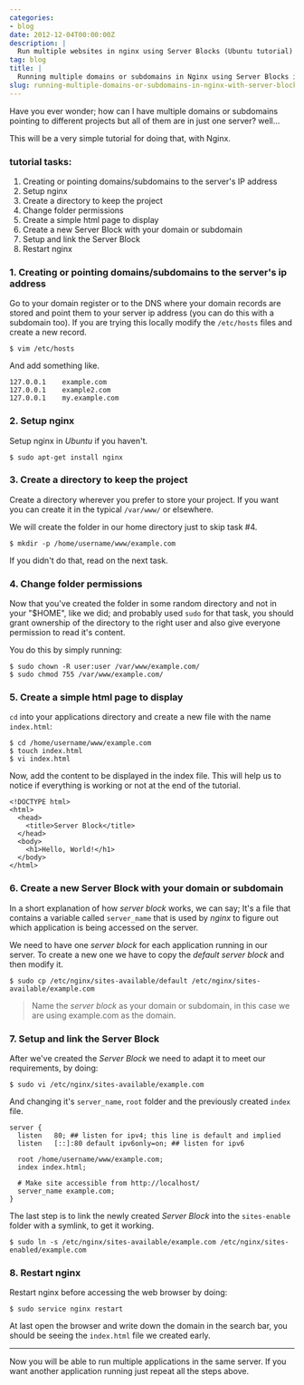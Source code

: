 ```yaml
---
categories:
- blog
date: 2012-12-04T00:00:00Z
description: |
  Run multiple websites in nginx using Server Blocks (Ubuntu tutorial)
tag: blog
title: |
  Running multiple domains or subdomains in Nginx using Server Blocks in Ubuntu
slug: running-multiple-domains-or-subdomains-in-nginx-with-server-blocks/
---
```


Have you ever wonder; how can I have multiple domains or subdomains pointing to
different projects but all of them are in just one server? well...

This will be a very simple tutorial for doing that, with Nginx.

### tutorial tasks:

1. Creating or pointing domains/subdomains to the server's IP address
2. Setup nginx
3. Create a directory to keep the project
4. Change folder permissions
5. Create a simple html page to display
6. Create a new Server Block with your domain or subdomain
7. Setup and link the Server Block
8. Restart nginx

### 1. Creating or pointing domains/subdomains to the server's ip address

Go to your domain register or to the DNS where your domain records are stored
and point them to your server ip address (you can do this with a subdomain too).
If you are trying this locally modify the `/etc/hosts` files and create a new
record.

    $ vim /etc/hosts

And add something like.

    127.0.0.1    example.com
    127.0.0.1    example2.com
    127.0.0.1    my.example.com

### 2. Setup nginx

Setup nginx in *Ubuntu* if you haven't.

    $ sudo apt-get install nginx

### 3. Create a directory to keep the project

Create a directory wherever you prefer to store your project. If you want you
can create it in the typical `/var/www/` or elsewhere.

We will create the folder in our home directory just to skip task #4.

    $ mkdir -p /home/username/www/example.com

If you didn't do that, read on the next task.

### 4. Change folder permissions

Now that you've created the folder in some random directory and not in your
"$HOME", like we did; and probably used `sudo` for that task, you should grant
ownership of the directory to the right user and also give everyone permission
to read it's content.

You do this by simply running:

    $ sudo chown -R user:user /var/www/example.com/
    $ sudo chmod 755 /var/www/example.com/

### 5. Create a simple html page to display

`cd` into your applications directory and create a new file with the name
`index.html`:

    $ cd /home/username/www/example.com
    $ touch index.html
    $ vi index.html

Now, add the content to be displayed in the index file. This will help us to
notice if everything is working or not at the end of the tutorial.

    <!DOCTYPE html>
    <html>
      <head>
        <title>Server Block</title>
      </head>
      <body>
        <h1>Hello, World!</h1>
      </body>
    </html>

### 6. Create a new Server Block with your domain or subdomain

In a short explanation of how *server block* works, we can say; It's a file that
contains a variable called `server_name` that is used by *nginx* to figure out
which application is being accessed on the server.

We need to have one *server block* for each application running in our server.
To create a new one we have to copy the *default* *server block* and then modify
it.

    $ sudo cp /etc/nginx/sites-available/default /etc/nginx/sites-available/example.com

> Name the *server block* as your domain or subdomain, in this case we are using
> example.com as the domain.

### 7. Setup and link the Server Block

After we've created the *Server Block* we need to adapt it to meet our
requirements, by doing:

    $ sudo vi /etc/nginx/sites-available/example.com

And changing it's `server_name`, `root` folder and the previously created
`index` file.

    server {
      listen   80; ## listen for ipv4; this line is default and implied
      listen   [::]:80 default ipv6only=on; ## listen for ipv6

      root /home/username/www/example.com;
      index index.html;

      # Make site accessible from http://localhost/
      server_name example.com;
    }

The last step is to link the newly created *Server Block* into the
`sites-enable` folder with a symlink, to get it working.

    $ sudo ln -s /etc/nginx/sites-available/example.com /etc/nginx/sites-enabled/example.com

### 8. Restart nginx

Restart nginx before accessing the web browser by doing:

    $ sudo service nginx restart

At last open the browser and write down the domain in the search bar, you should
be seeing the `index.html` file we created early.

---

Now you will be able to run multiple applications in the same server. If you
want another application running just repeat all the steps above.
